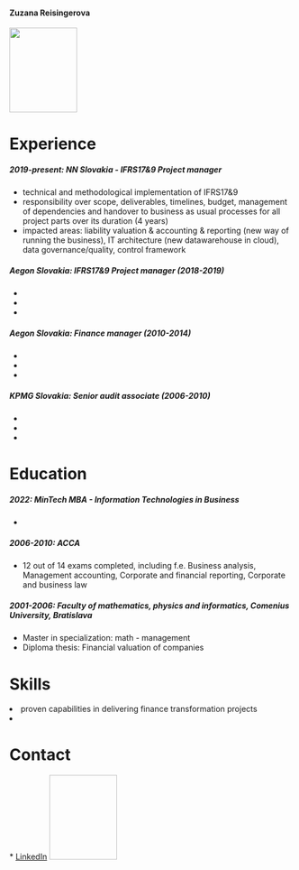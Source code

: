 <h4> Zuzana Reisingerova </h4>

<img src="https://user-images.githubusercontent.com/122103898/211145768-6a50ff48-becf-46a1-ba51-aaefd9686530.jpg" width="120" height="150">

<h1> Experience </h1>

<h5> 2019-present: NN Slovakia - IFRS17&9 Project manager </h5>
 <ul>
  <li> technical and methodological implementation of IFRS17&9 </li>
  <li> responsibility over scope, deliverables, timelines, budget, management of dependencies and handover to business as usual processes for all project parts over its duration (4 years) </li>
  <li> impacted areas: liability valuation & accounting & reporting (new way of running the business), IT architecture (new datawarehouse in cloud), data governance/quality, control framework </li>
</ul>
  
<h5> Aegon Slovakia: IFRS17&9 Project manager (2018-2019) </h5> 
 <ul>
  <li>  </li>
  <li>  </li>
  <li>  </li>
</ul>

<h5> Aegon Slovakia: Finance manager (2010-2014) </h5> 
 <ul>
  <li>  </li>
  <li>  </li>
  <li>  </li>
</ul>

<h5> KPMG Slovakia: Senior audit associate (2006-2010) </h5> 
 <ul>
  <li>  </li>
  <li>  </li>
  <li>  </li>
</ul>

<h1> Education </h1>

<h5> 2022: MinTech MBA - Information Technologies in Business </h5>
 <ul>
  <li>  </li> 
</ul>

<h5> 2006-2010: ACCA </h5>
 <ul>
  <li> 12 out of 14 exams completed, including f.e. Business analysis, Management accounting, Corporate and financial reporting, Corporate and business law </li> 
</ul>


<h5> 2001-2006: Faculty of mathematics, physics and informatics, Comenius University, Bratislava </h5>
 <ul>
  <li> Master in specialization: math - management </li>
  <li> Diploma thesis: Financial valuation of companies </li>
</ul>


<h1> Skills </h1>
<li> proven capabilities in delivering finance transformation projects </li>
<li>  </li>

<h1> Contact </h1>
* <a href="https://www.linkedin.com/in/zuzana-reisingerova-388977152/">LinkedIn</a>

<img src=" " width="120" height="150">

